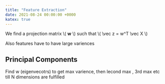 ```yaml
---
title: "Feature Extraction"
date: 2021-08-24 00:00:00 +0000
katex: true
---
```


We find a projection matrix \\( **w** \\) such that \\( \vec z = w^T \vec X \\)

Also features have to have large variences

## Principal Components

Find w (eigenvecotrs) to get max varience, then lecond max , 3rd max etc till N dimensions are fulfilled

